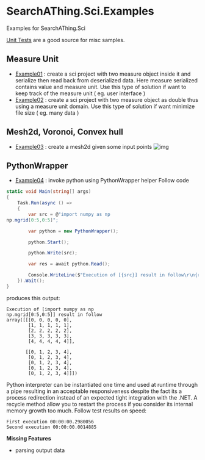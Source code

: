 # SearchAThing.Sci.Examples

Examples for SearchAThing.Sci

[Unit Tests](https://github.com/devel0/SearchAThing.UnitTest/blob/master/src/Sci.cs) are a good source for misc samples.

## Measure Unit
- [Example01](/src/Example01/Program.cs) : create a sci project with two measure object inside it and serialize then read back from deserialized data. Here measure serialized contains value and measure unit. Use this type of solution if want to keep track of the measure unit ( eg. user interface )
- [Example02](/src/Example02/Program.cs) : create a sci project with two measure object as double thus using a measure unit domain. Use this type of solution if want minimize file size ( eg. many data )

## Mesh2d, Voronoi, Convex hull
- [Example03](/src/Example03/Program.cs) : create a mesh2d given some input points
![img](https://github.com/devel0/SearchAThing.Sci/blob/master/doc/images/Mesh2D_example03.PNG)

## PythonWrapper
- [Example04](/src/Example04/Program.cs) : invoke python using PythonWrapper helper
Follow code
```csharp
static void Main(string[] args)
{
    Task.Run(async () =>
    {
        var src = @"import numpy as np
np.mgrid[0:5,0:5]";

        var python = new PythonWrapper();

        python.Start();

        python.Write(src);

        var res = await python.Read();

        Console.WriteLine($"Execution of [{src}] result in follow\r\n{res}");
    }).Wait();
}
```
produces this output:
```
Execution of [import numpy as np
np.mgrid[0:5,0:5]] result in follow
array([[[0, 0, 0, 0, 0],
        [1, 1, 1, 1, 1],
        [2, 2, 2, 2, 2],
        [3, 3, 3, 3, 3],
        [4, 4, 4, 4, 4]],

       [[0, 1, 2, 3, 4],
        [0, 1, 2, 3, 4],
        [0, 1, 2, 3, 4],
        [0, 1, 2, 3, 4],
        [0, 1, 2, 3, 4]]])
```

Python interpreter can be instantiated one time and used at runtime through a pipe resulting in an acceptable responsiveness despite the fact its a process redirection instead of an expected tight integration with the .NET.
A recycle method allow you to restart the process if you consider its internal memory growth too much.
Follow test results on speed:
```
First execution 00:00:00.2980056
Second execution 00:00:00.0014885
```

**Missing Features**
- parsing output data


